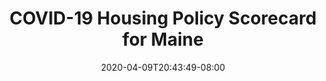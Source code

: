 ---
title: "COVID-19 Housing Policy Scorecard for Maine"
date: 2020-04-09T20:43:49-08:00
layout: single
type: covid-policy-rankings
state_abbrev: me # use state abbreviation.
state_title: Maine
photoCredit:
hasSubnav: true
socialDescription: COVID-19 Housing Policy Scorecard for Maine
description: See how Maine ranks in our nationwide scorecard of housing policies in response to COVID-19.
url: /covid-policy-rankings/me
aliases:
    - /covid-policy-rankings/me
    - /covid-policy-rankings/maine
    - /es/covid-policy-rankings/me
    - /es/covid-policy-rankings/maine
---